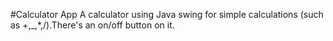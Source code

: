#Calculator App
A calculator using Java swing for simple calculations (such as +,_,*,/).There's an on/off button on it.
